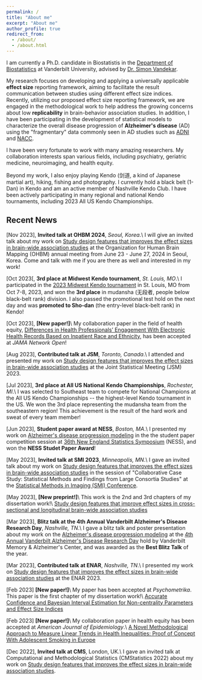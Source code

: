 ```yaml
---
permalink: /
title: "About me"
excerpt: "About me"
author_profile: true
redirect_from: 
  - /about/
  - /about.html
---
```

I am currently a Ph.D. candidate in Biostatistis in the [Department of Biostatistics](https://www.vumc.org/biostatistics/vanderbilt-department-biostatistics) at Vanderbilt University, advised by [Dr. Simon Vandekar](https://simonvandekar.github.io/). 

My research focuses on developing and applying a universally applicable **effect size** reporting framework, aiming to facilitate the result communication between studies using different effect size indices. Recently, utilizing our proposed effect size reporting framework, we are engaged in the methodological work to help address the growing concerns about low **replicability** in brain-behavior association studies. In addition, I have been participating in the development of statistical models to characterize the overall disease progression of **Alzheimer's disease** (AD) using the "fragmentary" data commonly seen in AD studies such as [ADNI](https://adni.loni.usc.edu/) and [NACC](https://naccdata.org/).

I have been very fortunate to work with many amazing researchers. My collaboration interests span various fields, including psychiatry, geriatric medicine, neuroimaging, and health equity. 

Beyond my work, I also enjoy playing Kendo (剑道, a kind of Japanese martial art), hiking, fishing and photography. I currently hold a black belt (1-Dan) in Kendo and am an active member of Nashville Kendo Club. I have been actively participating in many regional and national Kendo tournaments, including 2023 All US Kendo Championships.


## Recent News

[Nov 2023], **Invited talk at OHBM 2024**, *Seoul, Korea*.\\
I will give an invited talk about my work on [Study design features that improves the effect sizes in brain-wide association studies](https://www.biorxiv.org/content/10.1101/2023.05.29.542742v2.abstract) at the Organization for Human Brain Mapping (OHBM) annual meeting from June 23 - June 27, 2024 in Seoul, Korea. Come and talk with me if you are there as well and interested in my work!

[Oct 2023[, **3rd place at Midwest Kendo tournament**, _St. Louis, MO_.\\
I participated in the [2023 Midwest Kendo tournament](https://midwestkendofederation.wordpress.com/upcoming-events/) in St. Louis, MO from Oct 7-8, 2023, and won the **3rd place** in mudansha (无段者, people below black-belt rank) division. I also passed the promotional test hold on the next day and was **promoted to Sho-dan** (the entry-level black-belt rank) in Kendo! 

[Oct 2023], **[New paper!]**\\
My collaboration paper in the field of health equity, [Differences in Health Professionals’ Engagement With Electronic Health Records Based on Inpatient Race and Ethnicity](https://jamanetwork.com/journals/jamanetworkopen/article-abstract/2810366), has been accepted at *JAMA Network Open*!

[Aug 2023], **Contributed talk at JSM**, _Toronto, Canada_.\\
I attended and presented my work on [Study design features that improves the effect sizes in brain-wide association studies](https://www.biorxiv.org/content/10.1101/2023.05.29.542742v2.abstract) at the Joint Statistical Meeting (JSM) 2023.

[Jul 2023], **3rd place at All US National Kendo Championships**, _Rochester, MI_.\\
I was selected to Southeast team to compete for National Champions at the All US Kendo Championships -- the highest-level Kendo tournament in the US. We won the 3rd place representing the mudansha team from the southeastern region! This achievement is the result of the hard work and sweat of every team member!

[Jun 2023], **Student paper award at NESS**, _Boston, MA_.\\
I presented my work on [Alzheimer's disease progression modeling](https://alz-journals.onlinelibrary.wiley.com/doi/full/10.1002/alz.063496) in the the student paper competition session at [36th New England Statistics Symposium](https://archive.nestat.org/symposium2023/html/) (NESS), and won the **NESS Studet Paper Award**!

[May 2023], **Invited talk at SMI 2023**, _Minneapolis, MN_.\\
I gave an invited talk about my work on [Study design features that improves the effect sizes in brain-wide association studies](https://www.biorxiv.org/content/10.1101/2023.05.29.542742v2.abstract) in the session of "Collaborative Case Study: Statistical Methods and Findings from Large Consortia Studies" at the [Statistical Methods in Imaging (SMI) Conference](https://www.sph.umn.edu/events-calendar/statistical-methods-in-imaging-2023/). 

[May 2023], **[New preprint!]**\\
This work is the 2nd and 3rd chapters of my dissertation work!\\
[Study design features that improve effect sizes in cross-sectional and longitudinal brain-wide association studies](https://www.biorxiv.org/content/10.1101/2023.05.29.542742v2.abstract)

[Mar 2023], **Blitz talk at the 4th Annual Vanderbilt Alzheimer's Disease Research Day**, _Nashville, TN_.\\
I gave a blitz talk and poster presentation about my work on the [Alzheimer's disease progression modeling](https://alz-journals.onlinelibrary.wiley.com/doi/full/10.1002/alz.063496) at the [4th Annual Vanderbilt Alzheimer's Disease Research Day](https://www.vumc.org/vmac/AD-research-day) hold by Vanderbilt Memory & Alzheimer's Center, and was awarded as the **Best Blitz Talk** of the year. 

[Mar 2023], **Contributed talk at ENAR**, _Nashville, TN_.\\
I presented my work on [Study design features that improves the effect sizes in brain-wide association studies](https://www.biorxiv.org/content/10.1101/2023.05.29.542742v2.abstract) at the ENAR 2023.

[Feb 2023] **[New paper!]**\\
My paper has been accepted at *Psychometrika*. This paper is the first chapter of my dissertation work!\\
[Accurate Confidence and Bayesian Interval Estimation for Non-centrality Parameters and Effect Size Indices](https://link.springer.com/article/10.1007/s11336-022-09899-x)

[Feb 2023] **[New paper!]**\\
My collaboration paper in health equity has been accepted at *American Journal of Epidemiology*.\\
[A Novel Methodological Approach to Measure Linear Trends in Health Inequalities: Proof of Concept With Adolescent Smoking in Europe](https://academic.oup.com/aje/article/192/6/963/7025827)

[Dec 2022], **Invited talk at CMS**, London, UK.\\
I gave an invited talk at Computational and Methodological Statistics (CMStatistics 2022) about my work on [Study design features that improves the effect sizes in brain-wide association studies](https://www.biorxiv.org/content/10.1101/2023.05.29.542742v2.abstract).







